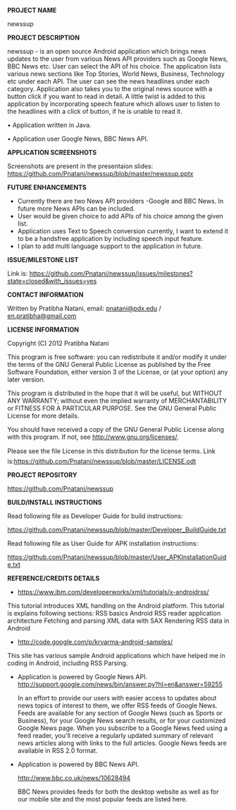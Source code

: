 **PROJECT NAME**

newssup


**PROJECT DESCRIPTION**

newssup - is an open source Android application which brings news updates to the user from various News API providers such as Google News, BBC News etc. User can select the API of his choice. The application lists various news sections like Top Stories, World News, Business, Technology etc under each API. The user can see the news headlines under each category. Application also takes you to the original news source with a button click if you want to read in detail. A little twist is added to this application by incorporating speech feature which allows user to listen to the headlines with a click of button, if he is unable to read it.

•  Application written in Java.

•  Application user Google News, BBC News API.


**APPLICATION SCREENSHOTS**

Screenshots are present in the presentaion slides: https://github.com/Pnatani/newssup/blob/master/newssup.pptx


**FUTURE ENHANCEMENTS**

- Currently there are two News API providers -Google and BBC News. In future more News APIs can be included.
- User would be given choice to add APIs of his choice among the given list.
- Application uses Text to Speech conversion currently, I want to extend it to be a handsfree application by including speech input feature.
- I plan to add multi language support to the application in future.


**ISSUE/MILESTONE LIST**

Link is: https://github.com/Pnatani/newssup/issues/milestones?state=closed&with_issues=yes


**CONTACT INFORMATION**

Written by Pratibha Natani, email: pnatani@pdx.edu / en.pratibha@gmail.com


**LICENSE INFORMATION**

Copyright (C) 2012 Pratibha Natani

This program is free software: you can redistribute it and/or modify it under the terms of the GNU General Public License as published by the Free Software Foundation, either version 3 of the License, or (at your option) any later version.

This program is distributed in the hope that it will be useful, but WITHOUT ANY WARRANTY; without even the implied warranty of MERCHANTABILITY or FITNESS FOR A PARTICULAR PURPOSE. See the GNU General Public License for more details.

You should have received a copy of the GNU General Public License along with this program. If not, see http://www.gnu.org/licenses/.

Please see the file License in this distribution for the license terms. Link is:https://github.com/Pnatani/newssup/blob/master/LICENSE.odt


**PROJECT REPOSITORY**

https://github.com/Pnatani/newssup


**BUILD/INSTALL INSTRUCTIONS**

Read following file as Developer Guide for build instructions: 

https://github.com/Pnatani/newssup/blob/master/Developer_BuildGuide.txt

Read following file as User Guide for APK installation instructions:

https://github.com/Pnatani/newssup/blob/master/User_APKInstallationGuide.txt


**REFERENCE/CREDITS DETAILS**

-	https://www.ibm.com/developerworks/xml/tutorials/x-androidrss/

  This tutorial introduces XML handling on the Android platform. This tutorial is explains following sections: RSS basics Android RSS reader application architecture Fetching and parsing XML data with SAX Rendering RSS data in Android
-	http://code.google.com/p/krvarma-android-samples/

  This site has various sample Android applications which have helped me in coding in Android, including RSS Parsing.
- Application is powered by Google News API.  
  http://support.google.com/news/bin/answer.py?hl=en&answer=59255

  In an effort to provide our users with easier access to updates about news topics of interest to them, we offer RSS feeds of Google News. Feeds are available for any section of Google News (such as Sports or Business), for your Google News search results, or for your customized Google News page. When you subscribe to a Google News feed using a feed reader, you'll receive a regularly updated summary of relevant news articles along with links to the full articles. Google News feeds are available in RSS 2.0 format.
- Application is powered by BBC News API.

  http://www.bbc.co.uk/news/10628494

  BBC News provides feeds for both the desktop website as well as for our mobile site and the most popular feeds are listed here.
